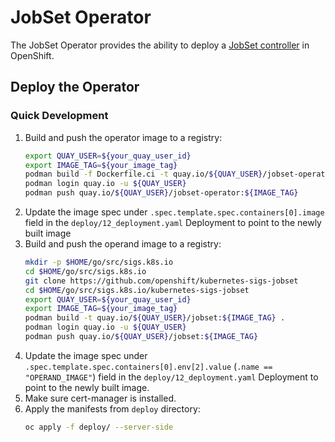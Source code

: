 # JobSet Operator

The JobSet Operator provides the ability to deploy a
[JobSet controller](https://github.com/openshift/kubernetes-sigs-jobset) in OpenShift.

## Deploy the Operator

### Quick Development

1. Build and push the operator image to a registry:
   ```sh
   export QUAY_USER=${your_quay_user_id}
   export IMAGE_TAG=${your_image_tag}
   podman build -f Dockerfile.ci -t quay.io/${QUAY_USER}/jobset-operator:${IMAGE_TAG} .
   podman login quay.io -u ${QUAY_USER}
   podman push quay.io/${QUAY_USER}/jobset-operator:${IMAGE_TAG}
   ```
2. Update the image spec under `.spec.template.spec.containers[0].image` field in the `deploy/12_deployment.yaml` Deployment to point to the newly built image
3. Build and push the operand image to a registry:
   ```sh
   mkdir -p $HOME/go/src/sigs.k8s.io
   cd $HOME/go/src/sigs.k8s.io
   git clone https://github.com/openshift/kubernetes-sigs-jobset
   cd $HOME/go/src/sigs.k8s.io/kubernetes-sigs-jobset
   export QUAY_USER=${your_quay_user_id}
   export IMAGE_TAG=${your_image_tag}
   podman build -t quay.io/${QUAY_USER}/jobset:${IMAGE_TAG} .
   podman login quay.io -u ${QUAY_USER}
   podman push quay.io/${QUAY_USER}/jobset:${IMAGE_TAG}
   ```
4. Update the image spec under `.spec.template.spec.containers[0].env[2].value` (`.name == "OPERAND_IMAGE"`) field in the `deploy/12_deployment.yaml` Deployment to point to the newly built image.
5. Make sure cert-manager is installed.
6. Apply the manifests from `deploy` directory:
   ```sh
   oc apply -f deploy/ --server-side
   ```
